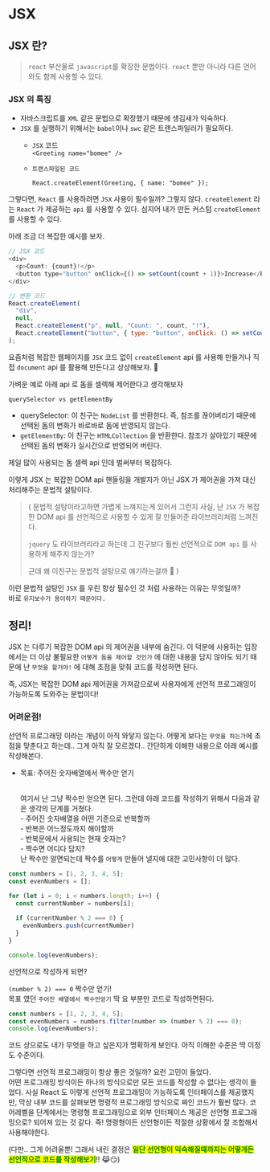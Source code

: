 # JSX

## JSX 란?

> `react` 부산물로 `javascript`를 확장한 문법이다. `react` 뿐만 아니라 다른 언어와도 함께 사용할 수 있다.

### JSX 의 특징

* 자바스크립트를 `XML` 같은 문법으로 확장했기 때문에 생김새가 익숙하다.
* `JSX` 를 실행하기 위해서는 `babel`이나 `swc` 같은 트랜스파일러가 필요하다.
  * `JSX` 코드 \
    `<Greeting name="bomee" />`
  *   `트랜스파일된 코드`

      `React.createElement(Greeting, { name: "bomee" });`

그렇다면, `React` 를 사용하려면 `JSX` 사용이 필수일까? 그렇지 않다. `createElement` 라는 `React` 가 제공하는 `api` 를 사용할 수 있다. 심지어 내가 만든 커스텀 `createElement` 를 사용할 수 있다.

아래 조금 더 복잡한 예시를 보자.

```javascript
// JSX 코드
<div>
  <p>Count: {count}!</p>
  <button type="button" onClick={() => setCount(count + 1)}>Increase</button>
</div>
```

```javascript
// 변환 코드
React.createElement(
  "div",
  null,
  React.createElement("p", null, "Count: ", count, "!"),
  React.createElement("button", { type: "button", onClick: () => setCount(count + 1) }, "Increase")
);
```

요즘처럼 복잡한 웹페이지를 `JSX` 코드 없이 `createElement` api 를 사용해 만들거나 직접 `document` api 를 활용해 만든다고 상상해보자. 🤯

가벼운 예로 아래 api 로 돔을 셀렉해 제어한다고 생각해보자

`querySelector vs getElementBy`&#x20;

* querySelector: 이 친구는 `NodeList` 를 반환한다. 즉, 참조를 끊어버리기 때문에 선택된 돔의 변화가 바로바로 돔에 반영되지 않는다.
* `getElementBy`: 이 친구는 `HTMLCollection` 을 반환한다. 참조가 살아있기 때문에 선택된 돔의 변화가 실시간으로 반영되어 버린다.

제일 많이 사용되는 돔 셀렉 api 인데 벌써부터 복잡하다.

이렇게 JSX 는 복잡한 DOM api 핸들링을 개발자가 아닌 JSX 가 제어권을 가져 대신 처리해주는 문법적 설탕이다.

> ( 문법적 설탕이라고하면 가볍게 느껴지는게 있어서 그런지 사실, 난 `JSX` 가 복잡한 DOM api 를 선언적으로 사용할 수 있게 잘 만들어준 라이브러리처럼 느껴진다.&#x20;
>
> `jquery` 도 라이브러리라고 하는데 그 친구보다 훨씬 선언적으로 `DOM api` 를 사용하게 해주지 않는가?&#x20;
>
> 근데 왜 이친구는 문법적 설탕으로 얘기하는걸까 👀 )

이런 문법적 설탕인 `JSX` 를 우린 항상 필수인 것 처럼 사용하는 이유는 무엇일까?\
바로 `유지보수가 용이하기 때문이다.`





## 정리!

JSX 는 다루기 복잡한 DOM api 의 제어권을 내부에 숨긴다. 이 덕분에 사용하는 입장에서는 더 이상 불필요한 `어떻게 돔을 제어할 것인가` 에 대한 내용을 담지 않아도 되기 때문에 난 `무엇을 할거야!` 에 대해 초점을 맞춰 코드를 작성하면 된다.

즉, JSX는 복잡한 DOM api 제어권을 가져감으로써 사용자에게 선언적 프로그래밍이 가능하도록 도와주는 문법이다!



### 어려운점!

선언적 프로그래밍 이라는 개념이 아직 와닿지 않는다. 어떻게 보다는 `무엇을 하는가`에 초점을 맞춘다고 하는데.. 그게 아직 잘 모르겠다.. 간단하게 이해한 내용으로 아래 예시를 작성해본다.

*   목표: 주어진 숫자배열에서 짝수만 얻기

    \
    여기서 난 그냥 짝수만 얻으면 된다. 그런데 아래 코드를 작성하기 위해서 다음과 같은 생각의 단계를 거쳤다.\
    \- 주어진 숫자배열을 어떤 기준으로 반복할까\
    \- 반복은 어느정도까지 해야할까\
    \- 반복문에서 사용되는 현재 숫자는?\
    \- 짝수면 어디다 담지?\
    난 짝수만 알면되는데 짝수를 `어떻게` 만들어 낼지에 대한 고민사항이 더 많다.

```javascript
const numbers = [1, 2, 3, 4, 5];
const evenNumbers = [];

for (let i = 0; i < numbers.length; i++) {
  const currentNumber = numbers[i];
  
  if (currentNumber % 2 === 0) {
    evenNumbers.push(currentNumber)
  }
}

console.log(evenNumbers);
```

&#x20;선언적으로 작성하게 되면?

`(number % 2) === 0` 짝수만 얻기! \
목표 였던 `주어진 배열에서 짝수만얻기` 딱 요 부분만 코드로 작성하면된다.

```javascript
const numbers = [1, 2, 3, 4, 5];
const evenNumbers = numbers.filter(number => (number % 2) === 0);
console.log(evenNumbers);
```

코드 상으로도 내가 무엇을 하고 싶은지가 명확하게 보인다. 아직 이해한 수준은 딱 이정도 수준이다.



그렇다면 선언적 프로그래밍이 항상 좋은 것일까? 요런 고민이 들었다.\
어떤 프로그래밍 방식이든 하나의 방식으로만 모든 코드를 작성할 수 없다는 생각이 들었다. 사실 React 도 이렇게 선언적 프로그래밍이 가능하도록 인터페이스를 제공했지만, 막상 내부 코드를 살펴보면 명령적 프로그래밍 방식으로 짜인 코드가 훨씬 많다. 코어레벨을 단계에서는 명령형 프로그래밍으로 외부 인터페이스 제공은 선언형 프로그래밍으로? 되어져 있는 것 같다. 즉! 명령형이든 선언형이든 적절한 상황에서 잘 조합해서 사용해야한다.&#x20;

(다만.. 그게 어려울뿐! 그래서 내린 결정은 <mark style="color:green;">**일단 선언형이 익숙해질때까지는 어떻게든 선언적으로 코드를 작성해보기**</mark>!! 😹😏)
